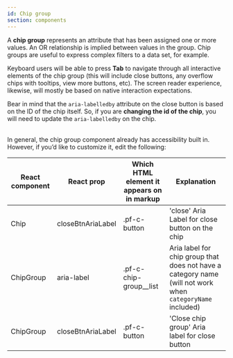 ```yaml
---
id: Chip group
section: components
---
```


A **chip group** represents an attribute that has been assigned one or more values. An OR relationship is implied between values in the group. Chip groups are useful to express complex filters to a data set, for example.

Keyboard users will be able to press **Tab** to navigate through all interactive elements of the chip group (this will include close buttons, any overflow chips with tooltips,  view more buttons, etc). The screen reader experience, likewise, will mostly be based on native interaction expectations.

Bear in mind that the `aria-labelledby` attribute on the close button is based on the ID of the chip itself. So, if you are **changing the id of the chip**, you will need to update the `aria-labelledby` on the chip.

<br/>
In general, the chip group component already has accessibility built in. However, if you’d like to customize it, edit the following:

| React component| React prop | Which HTML element it appears on in markup | Explanation | 
|---|---|---|---|
| Chip | closeBtnAriaLabel | .pf-c-button | 'close'	Aria Label for close button on the chip |
| ChipGroup | aria-label | .pf-c-chip-group__list | Aria label for chip group that does not have a category name (will not work when `categoryName` included) |
| ChipGroup | closeBtnAriaLabel | .pf-c-button | 'Close chip group' Aria label for close button |